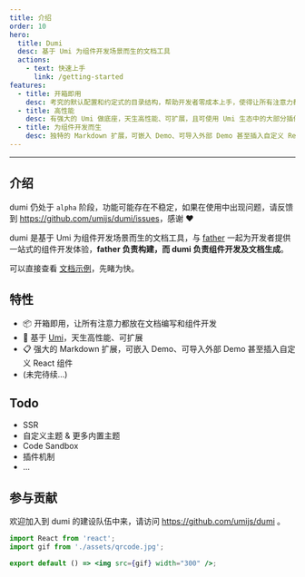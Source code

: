 ```yaml
---
title: 介绍
order: 10
hero:
  title: Dumi
  desc: 基于 Umi 为组件开发场景而生的文档工具
  actions:
    - text: 快速上手
      link: /getting-started
features:
  - title: 开箱即用
    desc: 考究的默认配置和约定式的目录结构，帮助开发者零成本上手，使得让所有注意力都能放在文档编写和组件开发上
  - title: 高性能
    desc: 有强大的 Umi 做底座，天生高性能、可扩展，且可使用 Umi 生态中的大部分插件
  - title: 为组件开发而生
    desc: 独特的 Markdown 扩展，可嵌入 Demo、可导入外部 Demo 甚至插入自定义 React 组件，使得组件的文档不仅能看，还好用
---
```


---

## 介绍

<Alert>
dumi 仍处于 <code>alpha</code> 阶段，功能可能存在不稳定，如果在使用中出现问题，请反馈到 <a href="https://github.com/umijs/dumi/issues">https://github.com/umijs/dumi/issues</a>，感谢 ❤️
</Alert>

dumi 是基于 Umi 为组件开发场景而生的文档工具，与 [father](https://github.com/umijs/father) 一起为开发者提供一站式的组件开发体验，**father 负责构建，而 dumi 负责组件开发及文档生成**。

可以直接查看 [文档示例](#/examples)，先睹为快。

## 特性

- 📦 开箱即用，让所有注意力都放在文档编写和组件开发
- 🚀 基于 [Umi](https://umijs.org)，天生高性能、可扩展
- 📋 强大的 Markdown 扩展，可嵌入 Demo、可导入外部 Demo 甚至插入自定义 React 组件
- (未完待续...)

## Todo

- SSR
- 自定义主题 & 更多内置主题
- Code Sandbox
- 插件机制
- ...

## 参与贡献

欢迎加入到 dumi 的建设队伍中来，请访问 https://github.com/umijs/dumi 。

```jsx | inline
import React from 'react';
import gif from './assets/qrcode.jpg';

export default () => <img src={gif} width="300" />;
```
